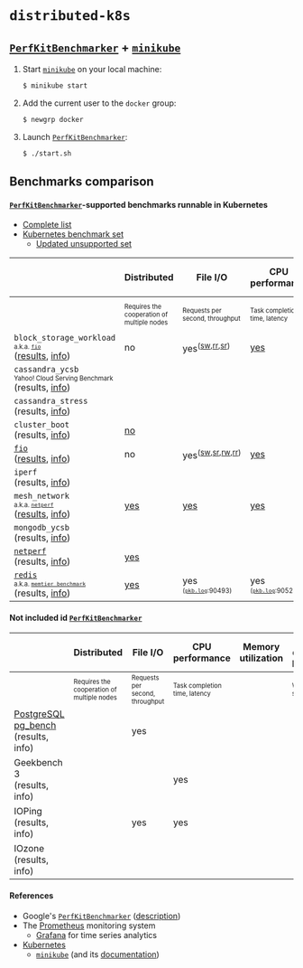 # `distributed-k8s`

## [`PerfKitBenchmarker`](https://github.com/GoogleCloudPlatform/PerfKitBenchmarker) + [`minikube`](https://github.com/kubernetes/minikube)
1. Start [`minikube`](https://github.com/kubernetes/minikube) on your local machine:
    ```bash
    $ minikube start
    ```
1. Add the current user to the `docker` group:
    ```bash
    $ newgrp docker
    ```
1. Launch [`PerfKitBenchmarker`](https://github.com/GoogleCloudPlatform/PerfKitBenchmarker):
    ```bash
    $ ./start.sh
    ```

## Benchmarks comparison

#### [`PerfKitBenchmarker`](https://github.com/GoogleCloudPlatform/PerfKitBenchmarker)-supported benchmarks runnable in Kubernetes
- [Complete list](https://github.com/GoogleCloudPlatform/PerfKitBenchmarker/tree/master/perfkitbenchmarker/linux_benchmarks)
- [Kubernetes benchmark set](https://github.com/GoogleCloudPlatform/PerfKitBenchmarker/blob/6310f37df9fb80c019d8a8e39bd93e2a10753c72/perfkitbenchmarker/benchmark_sets.py#L177)
  - [Updated unsupported set](https://github.com/GoogleCloudPlatform/PerfKitBenchmarker/blob/6310f37df9fb80c019d8a8e39bd93e2a10753c72/perfkitbenchmarker/providers/kubernetes/provider_info.py#L29)

|                              | Distributed                        | File I/O                        | CPU performance               | Memory utilization | Avg. queue length | Scheduler successfulness                     | Useful busy time                   |
|------------------------------|------------------------------|---------------------------------|-------------------------------|--------------------|-------------------|----------------------------------------------|------------------------------------|
|                              | <sub><sup>Requires the cooperation of multiple nodes</sup></sub> | <sub><sup>Requests per second, throughput</sup></sub> | <sup><sub>Task completion time, latency</sup></sub> |                    | <sup><sub>Workload stats</sup></sub>    | <sup><sub># successful allocations / total allocations</sup></sub> | <sup><sub>Time spent scheduling / total time</sup></sub> |
| `block_storage_workload`<br><sub><sup>a.k.a. [`fio`](https://fio.readthedocs.io/en/latest/fio_doc.html)</sup></sub><br>([results](results/block_storage_workload/pkb.log), [info](https://github.com/GoogleCloudPlatform/PerfKitBenchmarker/blob/6310f37df9fb80c019d8a8e39bd93e2a10753c72/perfkitbenchmarker/linux_benchmarks/block_storage_workloads_benchmark.py#L15)) | no | yes<sup>([sw](https://github.com/marcomicera/distributed-k8s/blob/78aafa0ff6d35d1f848951c05f7a70b3dff15f2b/results/block_storage_workload/pkb.log#L5964),[rr](https://github.com/marcomicera/distributed-k8s/blob/78aafa0ff6d35d1f848951c05f7a70b3dff15f2b/results/block_storage_workload/pkb.log#L5988),[sr](https://github.com/marcomicera/distributed-k8s/blob/78aafa0ff6d35d1f848951c05f7a70b3dff15f2b/results/block_storage_workload/pkb.log#L6012))</sup> | [yes](https://github.com/marcomicera/distributed-k8s/blob/78aafa0ff6d35d1f848951c05f7a70b3dff15f2b/results/block_storage_workload/pkb.log#L6037) | [yes](https://github.com/marcomicera/distributed-k8s/blob/78aafa0ff6d35d1f848951c05f7a70b3dff15f2b/results/block_storage_workload/pkb.log#L5964)<sup>`filesize`</sup> | no | no | no |
| `cassandra_ycsb` <br><sub><sup>Yahoo! Cloud Serving Benchmark</sup></sub><br>(results, [info](https://github.com/GoogleCloudPlatform/PerfKitBenchmarker/blob/6310f37df9fb80c019d8a8e39bd93e2a10753c72/perfkitbenchmarker/linux_benchmarks/cassandra_ycsb_benchmark.py#L15))     |   |   |   |   |   |   |   |
| `cassandra_stress` <br>(results, [info](https://github.com/GoogleCloudPlatform/PerfKitBenchmarker/blob/6310f37df9fb80c019d8a8e39bd93e2a10753c72/perfkitbenchmarker/linux_benchmarks/cassandra_stress_benchmark.py#L15))   |   |   |   |   |   |   |   |
| `cluster_boot`<br>(results, [info](https://github.com/GoogleCloudPlatform/PerfKitBenchmarker/blob/6310f37df9fb80c019d8a8e39bd93e2a10753c72/perfkitbenchmarker/linux_benchmarks/cluster_boot_benchmark.py#L14))               | [no](https://github.com/GoogleCloudPlatform/PerfKitBenchmarker/blob/6310f37df9fb80c019d8a8e39bd93e2a10753c72/perfkitbenchmarker/linux_benchmarks/cluster_boot_benchmark.py#L65) |   |   |   |   |   |   |
| [`fio`](https://fio.readthedocs.io/en/latest/fio_doc.html)<br>([results](results/fio/pkb.log), [info](https://github.com/GoogleCloudPlatform/PerfKitBenchmarker/blob/6310f37df9fb80c019d8a8e39bd93e2a10753c72/perfkitbenchmarker/linux_benchmarks/fio_benchmark.py#L15))                        | no | yes<sup>([sw](https://github.com/marcomicera/distributed-k8s/blob/fd2c29cb7750840c8558451f7002c697c06ce996/results/fio/pkb.log#L8348),[sr](https://github.com/marcomicera/distributed-k8s/blob/fd2c29cb7750840c8558451f7002c697c06ce996/results/fio/pkb.log#L8372),[rw](https://github.com/marcomicera/distributed-k8s/blob/fd2c29cb7750840c8558451f7002c697c06ce996/results/fio/pkb.log#L8396),[rr](https://github.com/marcomicera/distributed-k8s/blob/fd2c29cb7750840c8558451f7002c697c06ce996/results/fio/pkb.log#L8420))</sup>                             | [yes](https://github.com/marcomicera/distributed-k8s/blob/fd2c29cb7750840c8558451f7002c697c06ce996/results/fio/pkb.log#L8471) | [yes](https://github.com/marcomicera/distributed-k8s/blob/fd2c29cb7750840c8558451f7002c697c06ce996/results/fio/pkb.log#L8348)<sup>`filesize`</sup> | no | no | no |
| `iperf` <br>(results, [info](https://github.com/GoogleCloudPlatform/PerfKitBenchmarker/blob/master/perfkitbenchmarker/linux_benchmarks/iperf_benchmark.py#L15))                      |   |   |   |   |   |   |   |
| `mesh_network`<br><sub><sup>a.k.a. [`netperf`](https://github.com/HewlettPackard/netperf)</sup></sub><br>([results]((results/mesh_network/pkb.log)), [info](https://github.com/GoogleCloudPlatform/PerfKitBenchmarker/blob/6310f37df9fb80c019d8a8e39bd93e2a10753c72/perfkitbenchmarker/linux_benchmarks/mesh_network_benchmark.py#L15))               | [yes](https://hewlettpackard.github.io/netperf/training/Netperf.html#0.2.2Z141Z1.SUJSTF.7R2DBD.F) | [yes](https://github.com/marcomicera/distributed-k8s/blob/ea6832ce5385a506135140c4e6a0d48416d32411/results/mesh_network/pkb.log#L4386) | [yes](https://github.com/marcomicera/distributed-k8s/blob/ea6832ce5385a506135140c4e6a0d48416d32411/results/mesh_network/pkb.log#L4389) | no | no | no | no |
| `mongodb_ycsb` <br>(results, [info](https://github.com/GoogleCloudPlatform/PerfKitBenchmarker/blob/master/perfkitbenchmarker/linux_benchmarks/mongodb_ycsb_benchmark.py))       |   |   |   |   |   |   |   |
| [`netperf`](https://github.com/HewlettPackard/netperf)<br>(results, [info](https://hewlettpackard.github.io/netperf/training/Netperf.html#0.2.2Z141Z1.SUJSTF.7R2DBD.E))                    | [yes](https://hewlettpackard.github.io/netperf/training/Netperf.html#0.2.2Z141Z1.SUJSTF.7R2DBD.F) |   |   |   |   |   |   |
| [`redis`](https://redis.io/)<br><sub><sup>a.k.a. [`memtier_benchmark`](https://github.com/RedisLabs/memtier_benchmark)</sup></sub><br>(results, [info](https://github.com/GoogleCloudPlatform/PerfKitBenchmarker/blob/6310f37df9fb80c019d8a8e39bd93e2a10753c72/perfkitbenchmarker/linux_benchmarks/redis_benchmark.py#L15))                      | [yes](https://github.com/RedisLabs/memtier_benchmark#connections) | yes<br><sub><sup>([`pkb.log`](results/redis/pkb.log):90493)</sub></sup> | yes<br><sub><sup>([`pkb.log`](results/redis/pkb.log):90523)</sub></sup> | no | no | *yes*<br><sub><sup>(([`pkb.log`](results/redis/pkb.log):88840)</sub></sup> | no |

#### Not included id [`PerfKitBenchmarker`](https://github.com/GoogleCloudPlatform/PerfKitBenchmarker)

|                              | Distributed                        | File I/O                        | CPU performance               | Memory utilization | Avg. queue length | Scheduler successfulness                     | Useful busy time                   |
|------------------------------|------------------------------|---------------------------------|-------------------------------|--------------------|-------------------|----------------------------------------------|------------------------------------|
|                              | <sub><sup>Requires the cooperation of multiple nodes</sup></sub> | <sub><sup>Requests per second, throughput</sup></sub> | <sup><sub>Task completion time, latency</sup></sub> |                    | <sup><sub>Workload stats</sup></sub>    | <sup><sub># successful allocations / total allocations</sup></sub> | <sup><sub>Time spent scheduling / total time</sup></sub> |
| [PostgreSQL pg_bench](https://github.com/jberkus/pgKubernetesTutorial)<br>(results, info)          |                                 | yes                             |                               |                    |                   |                                              |                                    |
| Geekbench 3<br>(results, info)                  |                                 |                                 | yes                           |                    |                   |                                              |                                    |
| IOPing<br>(results, info)                       |                                 | yes                             | yes                           |                    |                   |                                              |                                    |
| IOzone<br>(results, info)                       |                                 |                                 |                               |                    |                   |                                              |                                    |

#### References
- Google's [`PerfKitBenchmarker`](https://github.com/GoogleCloudPlatform/PerfKitBenchmarker) ([description](https://cloud.google.com/free/docs/measure-compare-performance))
- The [Prometheus](https://prometheus.io/) monitoring system
  - [Grafana](https://grafana.com/) for time series analytics
- [Kubernetes](https://kubernetes.io/docs/reference/)
  - [`minikube`](https://github.com/kubernetes/minikube) (and its [documentation](https://minikube.sigs.k8s.io/docs/))
